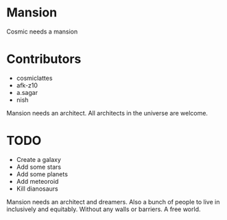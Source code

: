 # Mansion

Cosmic needs a mansion

# Contributors
- cosmiclattes
- afk-z10
- a.sagar
- nish

Mansion needs an architect. All architects in the universe are welcome.

# TODO
- Create a galaxy
- Add some stars
- Add some planets
- Add meteoroid
- Kill dianosaurs

Mansion needs an architect and dreamers. Also a bunch of people to live in inclusively and equitably. Without any walls or barriers. A free world.


